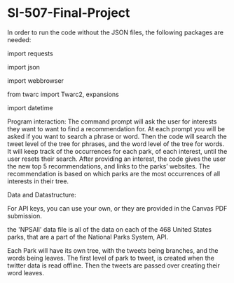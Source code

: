 # SI-507-Final-Project
In order to run the code without the JSON files, the following packages are needed:

  import requests
  
  import json 

  import webbrowser
  
  from twarc import Twarc2, expansions
  
  import datetime
  
Program interaction: The command prompt will ask the user for interests they want to want to find a recommendation for. At each prompt you will be asked if you want to search a phrase or word. Then the code will search the tweet level of the tree for phrases, and the word level of the tree for words. It will keep track of the occurrences for each park, of each interest, until the user resets their search. After providing an interest, the code gives the user the new top 5 recommendations, and links to the parks’ websites. The recommendation is based on which parks are the most occurrences of all interests in their tree.
  
Data and Datastructure:

For API keys, you can use your own, or they are provided in the Canvas PDF submission.

the 'NPSAll' data file is all of the data on each of the 468 United States parks, that are a part of the National Parks System, API.

Each Park will have its own tree, with the tweets being branches, and the words being leaves.
The first level of park to tweet, is created when the twitter data is read offline. Then the tweets are passed over creating their word leaves.

